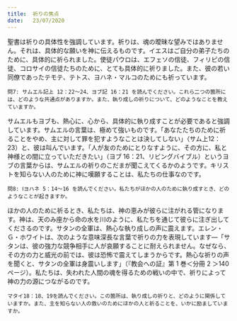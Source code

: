 ```yaml
---
title:  祈りの焦点
date:   23/07/2020
---
```


聖書は祈りの具体性を強調しています。祈りは、魂の曖昧な望みではありません。それは、具体的な願いを神に伝えるものです。イエスはご自分の弟子たちのために、具体的に祈られました。使徒パウロは、エフェソの信徒、フィリピの信徒、コロサイの信徒たちのために、とても具体的に祈りました。また、彼の若い同僚であったテモテ、テトス、ヨハネ・マルコのためにも祈っています。

`問7: サムエル記上 12：22～24、ヨブ記 16：21 を読んでください。これら二つの箇所には、どのような共通点がありますか。また、執り成しの祈りについて、どのようなことを教えていますか。`

サムエルもヨブも、熱心に、心から、具体的に執り成すことが必要であると強調しています。サムエルの言葉は、極めて強いものです。「あなたたちのために祈ることをやめ、主に対して罪を犯すようなことは決してしない」（サム上12：23）と、彼は叫んでいます。「人が友のためにとりなすように、その方に、私と神様との間に立っていただきたい」（ヨブ 16：21、リビングバイブル）というヨブの言葉からは、サムエルの祈りのこだまが聞こえてくるかのようです。キリストを知らない人のために神に嘆願することは、私たちの仕事なのです。

`問8: Ⅰヨハネ 5：14～16 を読んでください。私たちがほかの人のために執り成すとき、どのようなことが起きますか。`

ほかの人のために祈るとき、私たちは、神の恵みが彼らに注がれる管になります。神は、天のみ座から命の水を川のように、私たちを通じて彼らに注ぎ出してくださるのです。サタンの全軍は、熱心な執り成しの声に震えます。エレン・Ｇ・ホワイトは、次のような意味深長な言葉で祈りの力を表現しています―「サタンは、彼の強力な競争相手に人が哀願することに耐えられません。なぜなら、その方の力と威光の前では、彼は恐怖で震えてしまうからです。熱心な祈りの声を聞くと、サタンの全軍は身震いします」（『教会への証』第 1 巻＜分冊 2 ＞140 ページ）。私たちは、失われた人間の魂を得るための戦いの中で、祈りによって神の力の源につながるのです。

`マタイ18：18、19を読んでください。この箇所は、執り成しの祈りと、どのように関係していますか。また、主を知らない人の救いのためにほかの人と祈ることを、いかに励ましていますか。`
